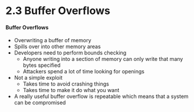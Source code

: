 # 2.3 Buffer Overflows

#### Buffer Overflows
- Overwriting a buffer of memory
- Spills over into other memory areas
- Developers need to perform bounds checking
    - Anyone writing into a section of memory can only write that many bytes specified
    - Attackers spend a lot of time looking for openings
- Not a simple exploit
    - Takes time to avoid crashing things
    - Takes time to make it do what you want
- A really useful buffer overflow is repeatable which means that a system can be compromised